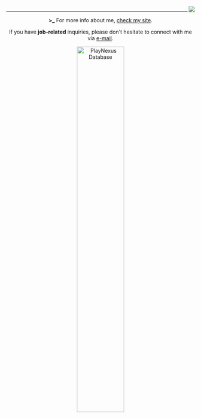 <img align="right" src="https://komarev.com/ghpvc/?username=devYaksha&style=flat&color=313131&label=views&abbreviated=true">

---

<div align="center">

**\>\_** For more info about me, [check my site](https://0l1ve1r4.netlify.app/).

If you have **job-related** inquiries, please don't hesitate to connect with me via [e-mail](mailto:gssantoz2012@gmail.com).

<img src="https://skillicons.dev/icons?i=linux,c,cpp,rust,python,java,bash,git,neovim,latex&perline=10" alt="PlayNexus Database" style="width: 50%;">

</div>
